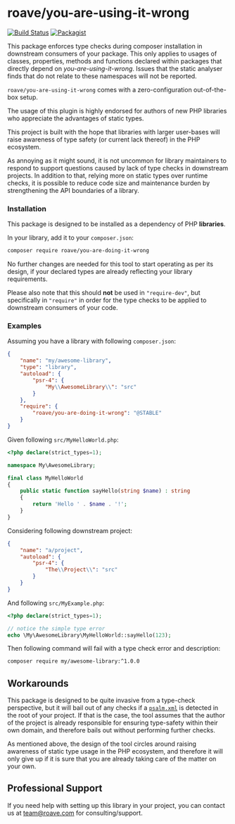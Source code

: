 # roave/you-are-using-it-wrong

[![Build Status](https://travis-ci.org/roave/you-are-using-it-wrong.svg?branch=master)](https://travis-ci.org/roave/you-are-using-it-wrong)
[![Packagist](https://img.shields.io/packagist/v/roave/you-are-using-it-wrong.svg)](https://packagist.org/packages/roave/you-are-using-it-wrong)

This package enforces type checks during composer installation in downstream
consumers of your package. This only applies to usages of classes, properties, methods and functions declared within packages that directly depend on *you-are-using-it-wrong*.  Issues that the static analyser finds that do not relate to these namespaces will not be reported.

`roave/you-are-using-it-wrong` comes with a zero-configuration out-of-the-box
setup.

The usage of this plugin is highly endorsed for authors of new PHP libraries
who appreciate the advantages of static types.

This project is built with the hope that libraries with larger user-bases will
raise awareness of type safety (or current lack thereof) in the PHP ecosystem.

As annoying as it might sound, it is not uncommon for library maintainers to
respond to support questions caused by lack of type checks in downstream
projects. In addition to that, relying more on static types over runtime checks,
it is possible to reduce code size and maintenance burden by strengthening the
API boundaries of a library.

### Installation

This package is designed to be installed as a dependency of PHP **libraries**.

In your library, add it to your
`composer.json`:

```sh
composer require roave/you-are-doing-it-wrong
```

No further changes are needed for this tool to start operating as per its
design, if your declared types are already reflecting your library requirements.

Please also note that this should **not** be used in `"require-dev"`, but
specifically in `"require"` in order for the type checks to be applied to
downstream consumers of your code.

### Examples

Assuming you have a library with following `composer.json`:

```json
{
    "name": "my/awesome-library",
    "type": "library",
    "autoload": {
        "psr-4": {
            "My\\AwesomeLibrary\\": "src"
        }
    },
    "require": {
        "roave/you-are-doing-it-wrong": "@STABLE"
    }
}
```

Given following `src/MyHelloWorld.php`:

```php
<?php declare(strict_types=1);

namespace My\AwesomeLibrary;

final class MyHelloWorld
{
    public static function sayHello(string $name) : string
    {
        return 'Hello ' . $name . '!';
    }
}
```

Considering following downstream project:

```json
{
    "name": "a/project",
    "autoload": {
        "psr-4": {
            "The\\Project\\": "src"
        }
    }
}
```

And following `src/MyExample.php`:

```php
<?php declare(strict_types=1);

// notice the simple type error
echo \My\AwesomeLibrary\MyHelloWorld::sayHello(123);
```

Then following command will fail with a type check error and description:

```sh
composer require my/awesome-library:^1.0.0
```

## Workarounds

This package is designed to be quite invasive from a type-check perspective,
but it will bail out of any checks if a [`psalm.xml`](https://psalm.dev/docs/configuration/)
is detected in the root of your project. If that is the case, the tool assumes
that the author of the project is already responsible for ensuring type-safety
within their own domain, and therefore bails out without performing further
checks.

As mentioned above, the design of the tool circles around raising awareness of
static type usage in the PHP ecosystem, and therefore it will only give up if
it is sure that you are already taking care of the matter on your own.

## Professional Support

If you need help with setting up this library in your project, you can contact
us at team@roave.com for consulting/support.
